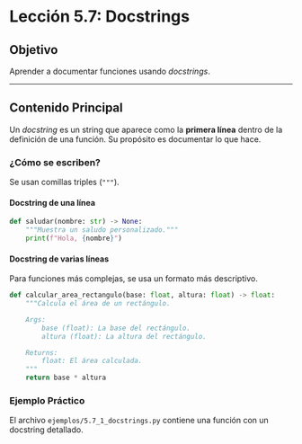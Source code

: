 # Lección 5.7: Docstrings

## Objetivo

Aprender a documentar funciones usando *docstrings*.

---

## Contenido Principal

Un *docstring* es un string que aparece como la **primera línea** dentro de la definición de una función. Su propósito es documentar lo que hace.

### ¿Cómo se escriben?

Se usan comillas triples (`"""`).

#### Docstring de una línea

```python
def saludar(nombre: str) -> None:
    """Muestra un saludo personalizado."""
    print(f"Hola, {nombre}")
```

#### Docstring de varias líneas

Para funciones más complejas, se usa un formato más descriptivo.

```python
def calcular_area_rectangulo(base: float, altura: float) -> float:
    """Calcula el área de un rectángulo.

    Args:
        base (float): La base del rectángulo.
        altura (float): La altura del rectángulo.

    Returns:
        float: El área calculada.
    """
    return base * altura
```

### Ejemplo Práctico

El archivo `ejemplos/5.7_1_docstrings.py` contiene una función con un docstring detallado.

